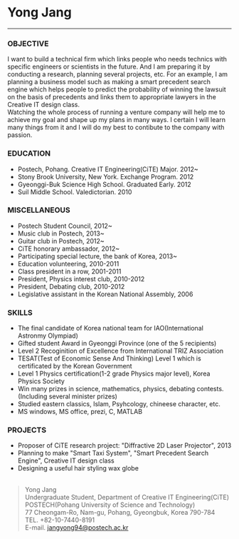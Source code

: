 # Yong Jang
***

### OBJECTIVE ###
I want to build a technical firm which links people who needs technics with specific engineers or scientists in the 
future. And I am preparing it by conducting a research, planning several projects, etc. For an example, I am planning a 
business model such as making a smart precedent search engine which helps people to predict the probability of winning 
the lawsuit on the basis of precedents and links them to appropriate lawyers in the Creative IT design class.<br/>
Watching the whole process of running a venture company will help me to achieve my goal and shape up my plans in many ways.
I certain I will learn many things from it and I will do my best to contibute to the company with passion.


### EDUCATION ###

- Postech, Pohang. Creative IT Engineering(CiTE) Major. 2012~
- Stony Brook University, New York. Exchange Program. 2012
- Gyeonggi-Buk Science High School. Graduated Early. 2012
- Suil Middle School. Valedictorian. 2010

### MISCELLANEOUS ###

- Postech Student Council, 2012~
- Music club in Postech, 2013~
- Guitar club in Postech, 2012~
- CiTE honorary ambassador, 2012~
- Participating special lecture, the bank of Korea, 2013~
- Education volunteering, 2010-2011
- Class president in a row, 2001-2011
- President, Physics interest club, 2010-2012
- President, Debating club, 2010-2012
- Legislative assistant in the Korean National Assembly, 2006

### SKILLS ###

- The final candidate of Korea national team for IAO(International Astronmy Olympiad)
- Gifted student Award in Gyeonggi Province (one of the 5 recipients)
- Level 2 Recoginition of Excellence from International TRIZ Association
- TESAT(Test of Economic Sense And Thinking) Level 1 which is certificated by the Korean Government
- Level 1 Physics certification(1-2 grade Physics major level), Korea Physics Society
- Win many prizes in science, mathematics, physics, debating contests.(Including several minister prizes)
- Studied eastern classics, Islam, Psyhcology, chineese character, etc.
- MS windows, MS office, prezi, C, MATLAB

### PROJECTS ###

- Proposer of CiTE research project: "Diffractive 2D Laser Projector", 2013
- Planning to make "Smart Taxi System", "Smart Precedent Search Engine", Creative IT design class
- Designing a useful hair styling wax globe<br/><br/>

>Yong Jang<br/>
Undergraduate Student, Department of Creative IT Engineering(CiTE)<br/>
POSTECH(Pohang University of Science and Technology)<br/>
77 Cheongam-Ro, Nam-gu, Pohang, Gyeongbuk, Korea 790-784<br/>
TEL. +82-10-7440-8191<br/>
>E-mail. jangyong94@postech.ac.kr<br/>
